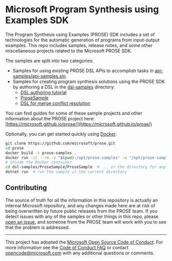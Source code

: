 # Microsoft Program Synthesis using Examples SDK

The Program Synthesis using Examples (PROSE) SDK includes a set of technologies for the automatic generation of programs
from input-output examples. This repo includes samples, release notes, and some other miscellaneous projects related to
the Microsoft PROSE SDK.

The samples are split into two categories:

- Samples for using existing PROSE DSL APIs to accomplish tasks in
  [api-samples/api-samples.sln](api-samples/api-samples.sln). 
- Samples for creating program synthesis solutions using the PROSE SDK by authoring a DSL in the
  [dsl-samples](dsl-samples) directory:
  - [DSL authoring tutorial](dsl-samples/tutorial)
  - [ProseSample](dsl-samples/ProseSample/ProseSample.sln)
  - [DSL for merge conflict resolution](dsl-samples/MergeConflictsResolution/MergeConflictsResolution.sln)

You can find guides for some of these sample projects and other information about the PROSE project here:
[https://microsoft.github.io/prose/](https://microsoft.github.io/prose/)

Optionally, you can get started quickly using [Docker](https://www.docker.com/get-started):

```sh
git clone https://github.com/microsoft/prose.git
cd prose
docker build -t prose-samples .
docker run -it --rm -v "$(pwd):/opt/prose-samples" -w "/opt/prose-samples" prose-samples bash
# Inside the Docker container
cd dsl-samples/ProseSample/ProseSample  # ... or the directory for any other sample project
dotnet run  # run the sample in the current directory
```

## Contributing

The source of truth for all the information in this repository is actually an internal Microsoft repository, and any
changes made here are at risk of being overwritten by future public releases from the PROSE team.  If you detect issues
with any of the samples or other things in this repo, please [open an issue](https://github.com/microsoft/prose/issues),
and someone from the PROSE team will work with you to see that the problem is addressed.

---
This project has adopted the [Microsoft Open Source Code of Conduct](https://opensource.microsoft.com/codeofconduct/).
For more information see the [Code of Conduct FAQ](https://opensource.microsoft.com/codeofconduct/faq/) or contact
[opencode@microsoft.com](mailto:opencode@microsoft.com) with any additional questions or comments.
